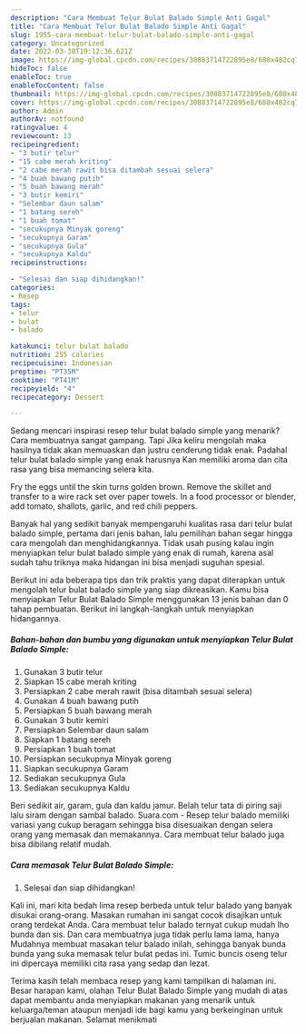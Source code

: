 ```yaml
---
description: "Cara Membuat Telur Bulat Balado Simple Anti Gagal"
title: "Cara Membuat Telur Bulat Balado Simple Anti Gagal"
slug: 1955-cara-membuat-telur-bulat-balado-simple-anti-gagal
category: Uncategorized
date: 2022-03-30T19:12:36.621Z
image: https://img-global.cpcdn.com/recipes/30883714722895e8/680x482cq70/telur-bulat-balado-simple-foto-resep-utama.jpg
hideToc: false
enableToc: true
enableTocContent: false
thumbnail: https://img-global.cpcdn.com/recipes/30883714722895e8/680x482cq70/telur-bulat-balado-simple-foto-resep-utama.jpg
cover: https://img-global.cpcdn.com/recipes/30883714722895e8/680x482cq70/telur-bulat-balado-simple-foto-resep-utama.jpg
author: Admin
authorAv: notfound
ratingvalue: 4
reviewcount: 13
recipeingredient:
- "3 butir telur"
- "15 cabe merah kriting"
- "2 cabe merah rawit bisa ditambah sesuai selera"
- "4 buah bawang putih"
- "5 buah bawang merah"
- "3 butir kemiri"
- "Selembar daun salam"
- "1 batang sereh"
- "1 buah tomat"
- "secukupnya Minyak goreng"
- "secukupnya Garam"
- "secukupnya Gula"
- "secukupnya Kaldu"
recipeinstructions:

- "Selesai dan siap dihidangkan!"
categories:
- Resep
tags:
- telur
- bulat
- balado

katakunci: telur bulat balado 
nutrition: 255 calories
recipecuisine: Indonesian
preptime: "PT35M"
cooktime: "PT41M"
recipeyield: "4"
recipecategory: Dessert

---
```



Sedang mencari inspirasi resep telur bulat balado simple yang menarik? Cara membuatnya sangat gampang. Tapi Jika keliru mengolah maka hasilnya tidak akan memuaskan dan justru cenderung tidak enak. Padahal telur bulat balado simple yang enak harusnya Kan memiliki aroma dan cita rasa yang bisa memancing selera kita.


Fry the eggs until the skin turns golden brown. Remove the skillet and transfer to a wire rack set over paper towels. In a food processor or blender, add tomato, shallots, garlic, and red chili peppers.

Banyak hal yang sedikit banyak mempengaruhi kualitas rasa dari telur bulat balado simple, pertama dari jenis bahan, lalu pemilihan bahan segar hingga cara mengolah dan menghidangkannya. Tidak usah pusing kalau ingin menyiapkan telur bulat balado simple yang enak di rumah, karena asal sudah tahu triknya maka hidangan ini bisa menjadi suguhan spesial.


Berikut ini ada beberapa tips dan trik praktis yang dapat diterapkan untuk mengolah telur bulat balado simple yang siap dikreasikan. Kamu bisa menyiapkan Telur Bulat Balado Simple menggunakan 13 jenis bahan dan 0 tahap pembuatan. Berikut ini langkah-langkah untuk menyiapkan hidangannya.

<!--inarticleads1-->

##### Bahan-bahan dan bumbu yang digunakan untuk menyiapkan Telur Bulat Balado Simple:

1. Gunakan 3 butir telur
1. Siapkan 15 cabe merah kriting
1. Persiapkan 2 cabe merah rawit (bisa ditambah sesuai selera)
1. Gunakan 4 buah bawang putih
1. Persiapkan 5 buah bawang merah
1. Gunakan 3 butir kemiri
1. Persiapkan Selembar daun salam
1. Siapkan 1 batang sereh
1. Persiapkan 1 buah tomat
1. Persiapkan secukupnya Minyak goreng
1. Siapkan secukupnya Garam
1. Sediakan secukupnya Gula
1. Sediakan secukupnya Kaldu


Beri sedikit air, garam, gula dan kaldu jamur. Belah telur tata di piring saji lalu siram dengan sambal balado. Suara.com - Resep telur balado memiliki variasi yang cukup beragam sehingga bisa disesuaikan dengan selera orang yang memasak dan memakannya. Cara membuat telur balado juga bisa dibilang relatif mudah. 

<!--inarticleads2-->

##### Cara memasak Telur Bulat Balado Simple:


1. Selesai dan siap dihidangkan!

Kali ini, mari kita bedah lima resep berbeda untuk telur balado yang banyak disukai orang-orang. Masakan rumahan ini sangat cocok disajikan untuk orang terdekat Anda. Cara membuat telur balado ternyat cukup mudah lho bunda dan sis. Dan cara membuatnya juga tidak perlu lama lama, hanya Mudahnya membuat masakan telur balado inilah, sehingga banyak bunda bunda yang suka memasak telur bulat pedas ini. Tumic buncis oseng telur ini dipercaya memiliki cita rasa yang sedap dan lezat. 

Terima kasih telah membaca resep yang kami tampilkan di halaman ini. Besar harapan kami, olahan Telur Bulat Balado Simple yang mudah di atas dapat membantu anda menyiapkan makanan yang menarik untuk keluarga/teman ataupun menjadi ide bagi kamu yang berkeinginan untuk berjualan makanan. Selamat menikmati

